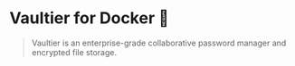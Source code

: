# Vaultier for Docker :whale:
> Vaultier is an enterprise-grade collaborative password manager and encrypted file storage.
